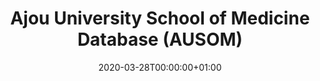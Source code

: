 ---
title: "Ajou University School of Medicine Database (AUSOM)"
subtitle: ""
summary: "A teaching university hospitals in Gyeonggi province, South Korea. This DB does not have Covid-19 case. One of FEEDER-NET member"
owners:
  - organisation: "Ajou University"
    lead: "Jimyunk Park/Chungsoo Kim"
    alternate: "Seng Chan You, Seongwon Lee"
country: "South Korea"
source_types: 
    - "General practice electronic health records"
omop: "CDM v5.3"
dbms: "Postgres"
patient_count: "3.1m"
has_covid: "N"
first_time: "No"
data_history: "1996-2018"
references: [""]

authors: 
    - "Jimyunk Park"
    - "Chungsoo Kim"
    - "Seng Chan You, Seongwon Lee"
tags: []
categories: ["dataset"]
date: 2020-03-28T00:00:00+01:00
lastmod: 2020-03-28T00:00:00+01:00
featured: false
draft: false

links:
    - icon: globe
      icon_pack: fas
      name: More information
      url: ""
image:
      placement: 1
      caption: ""
      focal_point: ""
      preview_only: false
      alt_text: ""
projects: []
---